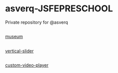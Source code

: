 # asverq-JSFEPRESCHOOL
Private repository for @asverq
##
[museum](https://asverq.github.io/RSS_2021Q3_stage-0/museum/)
##
[vertical-slider](https://asverq.github.io/RSS_2021Q3_stage-0/vertical-slider/)
##
[custom-video-player](https://asverq.github.io/RSS_2021Q3_stage-0/custom-video-player/)
